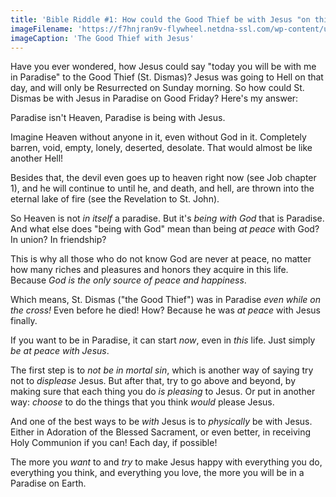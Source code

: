 ```yaml
---
title: 'Bible Riddle #1: How could the Good Thief be with Jesus "on this day"?'
imageFilename: 'https://f7hnjran9v-flywheel.netdna-ssl.com/wp-content/uploads/2020/09/Titian_-_Christ_and_the_Good_Thief_-_WGA22832.jpg'
imageCaption: 'The Good Thief with Jesus'
---
```


Have you ever wondered, how Jesus could say "today you will be with me in Paradise" to the Good Thief (St. Dismas)? Jesus was going to Hell on that day, and will only be Resurrected on Sunday morning. So how could St. Dismas be with Jesus in Paradise on Good Friday? Here's my answer:

Paradise isn't Heaven, Paradise is being with Jesus.

Imagine Heaven without anyone in it, even without God in it. Completely barren, void, empty, lonely, deserted, desolate. That would almost be like another Hell!

Besides that, the devil even goes up to heaven right now (see Job chapter 1), and he will continue to until he, and death, and hell, are thrown into the eternal lake of fire (see the Revelation to St. John).

So Heaven is not *in itself* a paradise. But it's *being with God* that is Paradise. And what else does "being with God" mean than being *at peace* with God? In union? In friendship?

This is why all those who do not know God are never at peace, no matter how many riches and pleasures and honors they acquire in this life. Because *God is the only source of peace and happiness*.

Which means, St. Dismas ("the Good Thief") was in Paradise *even while on the cross!* Even before he died! How? Because he was *at peace* with Jesus finally.

If you want to be in Paradise, it can start *now*, even in *this* life. Just simply *be at peace with Jesus*.

The first step is to *not be in mortal sin*, which is another way of saying try not to *displease* Jesus. But after that, try to go above and beyond, by making sure that each thing you do *is pleasing* to Jesus. Or put in another way: *choose* to do the things that you think *would* please Jesus.

And one of the best ways to be *with* Jesus is to *physically* be with Jesus. Either in Adoration of the Blessed Sacrament, or even better, in receiving Holy Communion if you can! Each day, if possible!

The more you *want* to and *try* to make Jesus happy with everything you do, everything you think, and everything you love, the more you will be in a Paradise on Earth.
